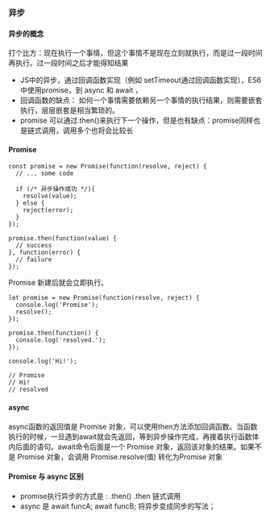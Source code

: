 ### 异步
#### 异步的概念
打个比方：现在执行一个事情，但这个事情不是现在立刻就执行，而是过一段时间再执行。过一段时间之后才能得知结果

*  JS中的异步，通过回调函数实现（例如 setTimeout通过回调函数实现），ES6 中使用promise，到 async 和 await ，
*  回调函数的缺点： 如何一个事情需要依赖另一个事情的执行结果，则需要嵌套执行，层层嵌套是相当繁琐的。
*  promise 可以通过.then()来执行下一个操作，但是也有缺点：promise同样也是链式调用，调用多个也将会比较长


####  Promise
``` 
const promise = new Promise(function(resolve, reject) {
  // ... some code

  if (/* 异步操作成功 */){
    resolve(value);
  } else {
    reject(error);
  }
});

promise.then(function(value) {
  // success
}, function(error) {
  // failure
});
```
Promise 新建后就会立即执行。
``` 
let promise = new Promise(function(resolve, reject) {
  console.log('Promise');
  resolve();
});

promise.then(function() {
  console.log('resolved.');
});

console.log('Hi!');

// Promise
// Hi!
// resolved
```
#### async 
async函数的返回值是 Promise 对象，可以使用then方法添加回调函数。当函数执行的时候，一旦遇到await就会先返回，等到异步操作完成，再接着执行函数体内后面的语句。await命令后面是一个 Promise 对象，返回该对象的结果。如果不是 Promise 对象，会调用 Promise.resolve(值) 转化为Promise 对象
#### Promise 与 async 区别
* promise执行异步的方式是 : .then() .then 链式调用
* async 是 await funcA;  await funcB;  将异步变成同步的写法；
